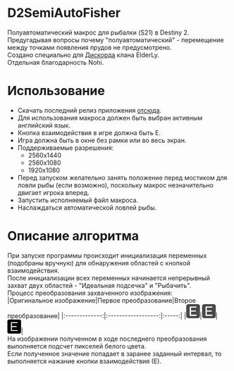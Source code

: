 # D2SemiAutoFisher
Полуавтоматический макрос для рыбалки (S21) в Destiny 2.<br/>
Предугадывая вопросы почему "полуавтоматический" - перемещение между точками появления прудов не предусмотрено. <br/>
Создано специально для [Дискорда](https://elderly-clan.ru/discord) клана ElderLy. <br/>
Отдельная благодарность Nohi.

# Использование
- Скачать последний релиз приложения [отсюда](https://github.com/ArchSat/D2SemiAutoFisher/releases).
- Для использования макроса должен быть выбран активным английский язык.
- Кнопка взаимодействия в игре должна быть Е.
- Игра должна быть в окне без рамки или во весь экран. 
- Поддерживаемые разрешения:
  - 2560х1440 
  - 2560х1080
  - 1920х1080
- Перед запуском желательно занять положение перед мостиком для ловли рыбы (если возможно), поскольку макрос незначительно двигает игрока вперед.
- Запустить исполняемый файл макроса.
- Наслаждаться автоматической ловлей рыбы.

# Описание алгоритма
При запуске программы происходит инициализация переменных (подобраны вручную) для обнаружения областей с кнопкой взаимодействия. <br/>
После инициализации всех переменных начинается непрерывный захват двух областей - "Идеальная подсечка" и "Рыбачить". <br/>
Процесс преобразования захваченного изображения: <br/>
|Оригинальное изображение|Первое преобразование|Второе преобразование|
|:-------------:|:------------------:|:-----:|
|![Image alt](https://github.com/archsat/D2SemiAutoFisher/raw/master/readme/original_image.png)|![Image alt](https://github.com/archsat/D2SemiAutoFisher/raw/master/readme/first_transform.png)|![Image alt](https://github.com/archsat/D2SemiAutoFisher/raw/master/readme/second_transform.png)|
<br/>
На изображении полученном в ходе последнего преобразования выполняется подсчет пикселей белого цвета. <br/>
Если полученное значение попадает в заранее заданный интервал, то выполняется нажание кнопки взаимодействия (Е).
